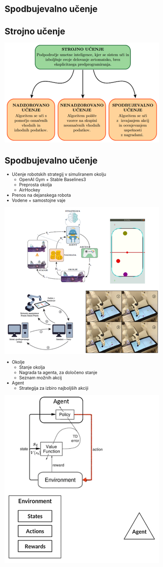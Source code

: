 # Spodbujevalno učenje

# Strojno učenje

![alt text](images/Picture1.png)

# Spodbujevalno učenje

- Učenje robotskih strategij v simuliranem okolju
    - OpenAI Gym + Stable Baselines3 
    - Preprosta okolja
    - AirHockey
- Prenos na dejanskega robota
- Vodene + samostojne vaje

![alt text](images/Picture2.png)

- Okolje
    - Stanje okolja
    - Nagrada ta agenta, za določeno stanje
    - Seznam možnih akcij
- Agent
    - Strategija za izbiro najboljših akciji

![alt text](images/Picture3.png)